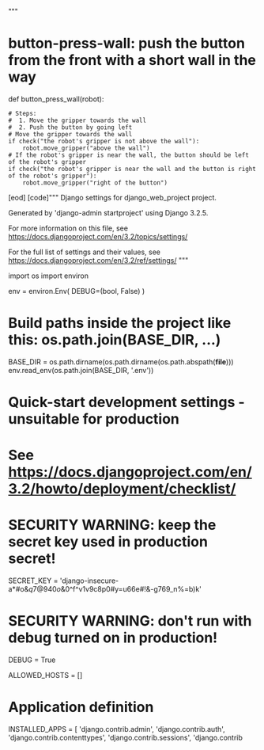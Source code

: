 

"""

# button-press-wall: push the button from the front with a short wall in the way
def button_press_wall(robot):

    # Steps:
    #  1. Move the gripper towards the wall
    #  2. Push the button by going left
    # Move the gripper towards the wall
    if check("the robot's gripper is not above the wall"):
        robot.move_gripper("above the wall")
    # If the robot's gripper is near the wall, the button should be left of the robot's gripper
    if check("the robot's gripper is near the wall and the button is right of the robot's gripper"):
        robot.move_gripper("right of the button")
[eod] [code]"""
Django settings for django_web_project project.

Generated by 'django-admin startproject' using Django 3.2.5.

For more information on this file, see
https://docs.djangoproject.com/en/3.2/topics/settings/

For the full list of settings and their values, see
https://docs.djangoproject.com/en/3.2/ref/settings/
"""

import os
import environ

env = environ.Env(
    DEBUG=(bool, False)
)

# Build paths inside the project like this: os.path.join(BASE_DIR, ...)
BASE_DIR = os.path.dirname(os.path.dirname(os.path.abspath(__file__)))
env.read_env(os.path.join(BASE_DIR, '.env'))

# Quick-start development settings - unsuitable for production
# See https://docs.djangoproject.com/en/3.2/howto/deployment/checklist/

# SECURITY WARNING: keep the secret key used in production secret!
SECRET_KEY = 'django-insecure-a*#o&$q7@940o$&0^f^v1v9c8p0#y=u66e#!&-g769_n%=b)k'

# SECURITY WARNING: don't run with debug turned on in production!
DEBUG = True

ALLOWED_HOSTS = []


# Application definition

INSTALLED_APPS = [
    'django.contrib.admin',
    'django.contrib.auth',
    'django.contrib.contenttypes',
    'django.contrib.sessions',
    'django.contrib